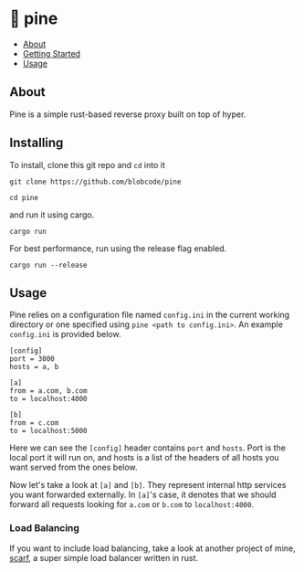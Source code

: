 # 🌲 pine

- [About](#about)
- [Getting Started](#getting_started)
- [Usage](#usage)

## About <a name = "about"></a>

Pine is a simple rust-based reverse proxy built on top of hyper.
## Installing

To install, clone this git repo and `cd` into it

```
git clone https://github.com/blobcode/pine
```

```
cd pine
```

and run it using cargo.

```
cargo run
```

For best performance, run using the release flag enabled.

```
cargo run --release
```

## Usage <a name = "usage"></a>

Pine relies on a configuration file named `config.ini` in the current working directory or one specified using `pine <path to config.ini>`. An example `config.ini` is provided below.

```
[config]
port = 3000
hosts = a, b

[a]
from = a.com, b.com
to = localhost:4000

[b]
from = c.com
to = localhost:5000
```

Here we can see the `[config]` header contains `port` and `hosts`. Port is the local port it will run on, and hosts is a list of the headers of all hosts you want served from the ones below.

Now let's take a look at `[a]` and `[b]`. They represent internal http services you want forwarded externally. In `[a]`'s case, it denotes that we should forward all requests looking for `a.com` or `b.com` to `localhost:4000`.

### Load Balancing
If you want to include load balancing, take a look at another project of mine, [scarf](https://github.com/blobcode/scarf), a super simple load balancer written in rust.